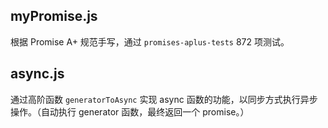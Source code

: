 ## myPromise.js
根据 Promise A+ 规范手写，通过 `promises-aplus-tests` 872 项测试。

## async.js
通过高阶函数 `generatorToAsync` 实现 async 函数的功能，以同步方式执行异步操作。（自动执行 generator 函数，最终返回一个 promise。）